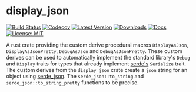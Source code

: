 # display_json

[![Build Status](https://github.com/jofas/display_json/actions/workflows/build.yml/badge.svg)](https://github.com/jofas/display_json/actions/workflows/build.yml)
[![Codecov](https://codecov.io/gh/jofas/display_json/branch/master/graph/badge.svg?token=69YKZ1JIBK)](https://codecov.io/gh/jofas/display_json)
[![Latest Version](https://img.shields.io/crates/v/display_json.svg)](https://crates.io/crates/display_json)
[![Downloads](https://img.shields.io/crates/d/display_json?label=downloads)](https://crates.io/crates/display_json)
[![Docs](https://img.shields.io/badge/docs-latest-blue.svg)](https://docs.rs/display_json/latest/display_json)
[![License: MIT](https://img.shields.io/badge/License-MIT-blue.svg)](https://opensource.org/licenses/MIT)

A rust crate providing the custom derive procedural macros 
`DisplayAsJson`, `DisplayAsJsonPretty`, `DebugAsJson` and
`DebugAsJsonPretty`.
These custom derives can be used to automatically implement the 
standard library's  `Debug` and `Display` traits for types
that already implement [serde's](https://serde.rs) `Serialize` trait.
The custom derives from the `display_json` crate create a `json` 
string for an object using 
[serde_json](https://github.com/serde-rs/json).
The `serde_json::to_string` and `serde_json::to_string_pretty` 
functions to be precise.
